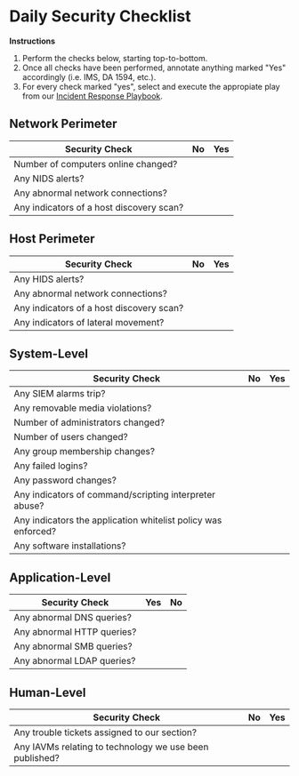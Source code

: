 # Daily Security Checklist
**Instructions**  
1. Perform the checks below, starting top-to-bottom. 
2. Once all checks have been performed, annotate anything marked "Yes" accordingly (i.e. IMS, DA 1594, etc.). 
3. For every check marked "yes", select and execute the appropiate play from our [Incident Response Playbook](/02-analyze/playbook/).

## Network Perimeter
| Security Check | No | Yes |
| -------------- | --- | --- | 
| Number of computers online changed?
| Any NIDS alerts?
| Any abnormal network connections?
| Any indicators of a host discovery scan?

## Host Perimeter
| Security Check | No | Yes |
| -------------- | --- | --- |
| Any HIDS alerts?
| Any abnormal network connections?
| Any indicators of a host discovery scan?
| Any indicators of lateral movement?

## System-Level
| Security Check | No | Yes |
| -------------- | --- | --- | 
| Any SIEM alarms trip?
| Any removable media violations?
| Number of administrators changed? 
| Number of users changed?
| Any group membership changes?
| Any failed logins?
| Any password changes? 
| Any indicators of command/scripting interpreter abuse?
| Any indicators the application whitelist policy was enforced?
| Any software installations?

## Application-Level
| Security Check | Yes | No |
| -------------- | --- | --- 
| Any abnormal DNS queries?
| Any abnormal HTTP queries?
| Any abnormal SMB queries?
| Any abnormal LDAP queries?

## Human-Level
| Security Check | No | Yes |
| -------------- | --- | --- |
| Any trouble tickets assigned to our section?
| Any IAVMs relating to technology we use been published?
